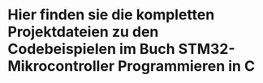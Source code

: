 # Hier finden sie die kompletten Projektdateien zu den Codebeispielen im Buch STM32-Mikrocontroller Programmieren in C
